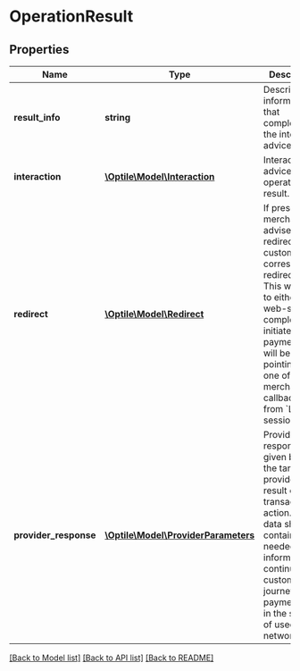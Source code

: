 # OperationResult

## Properties
Name | Type | Description | Notes
------------ | ------------- | ------------- | -------------
**result_info** | **string** | Descriptive information that complements the interaction advice. | 
**interaction** | [**\Optile\Model\Interaction**](Interaction.md) | Interaction advice for the operation result. | 
**redirect** | [**\Optile\Model\Redirect**](Redirect.md) | If present, merchant is advised to redirect customer to corresponding redirect URL.  This will lead to either PSP web-site to complete initiated payment, or it will be pointing to one of the merchants callback URLs from &#x60;LIST&#x60; session. | [optional] 
**provider_response** | [**\Optile\Model\ProviderParameters**](ProviderParameters.md) | Provider response data given back by the target provider as a result of transaction action. This data should contain all needed information to continue customer&#39;s journey on the payment page in the scope of used network. | [optional] 

[[Back to Model list]](../README.md#documentation-for-models) [[Back to API list]](../README.md#documentation-for-api-endpoints) [[Back to README]](../README.md)


